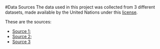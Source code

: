 #Data Sources
The data used in this project was collected from 3 different datasets, made available by the United Nations under this [license](https://creativecommons.org/licenses/by/3.0/igo/legalcode).

These are the sources:
- [Source 1](https://population.un.org/wpp/Download/Standard/CSV/);
- [Source 2](https://population.un.org/wpp/Download/Standard/Population/);
- [Source 3](https://www.kaggle.com/datasets/iamsouravbanerjee/human-development-index-dataset)
